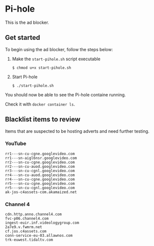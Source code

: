 # Pi-hole

This is the ad blocker.

## Get started

To begin using the ad blocker, follow the steps below:

1. Make the `start-pihole.sh` script executable

   ```
   $ chmod u+x start-pihole.sh
   ```

2. Start Pi-hole

   ```
   $ ./start-pihole.sh
   ```

You should now be able to see the Pi-hole containe running.

Check it with `docker container ls`.

## Blacklist items to review

Items that are suspected to be hosting adverts and need further testing.

### YouTube

```
rr1---sn-cu-cgne.googlevideo.com
rr1---sn-aigl6nsr.googlevideo.com
rr2---sn-cu-cgne.googlevideo.com
rr2---sn-cu-auod.googlevideo.com
rr3---sn-cu-cgnl.googlevideo.com
rr4---sn-cu-auod.googlevideo.com
rr4---sn-cu-cgne.googlevideo.com
rr5---sn-cu-cgne.googlevideo.com
rr5---sn-cu-cgnl.googlevideo.com
ak-jos-c4assets-com.akamaized.net
```

### Channel 4

```
cdn.http.anno.channel4.com
fvc-p06.channel4.com
ingest-euir.inf.videologygroup.com
2a7e9.v.fwmrm.net
cf.jos.c4assets.com
conn-service-eu-03.allawnos.com
trk-euwest.tidaltv.com
```
